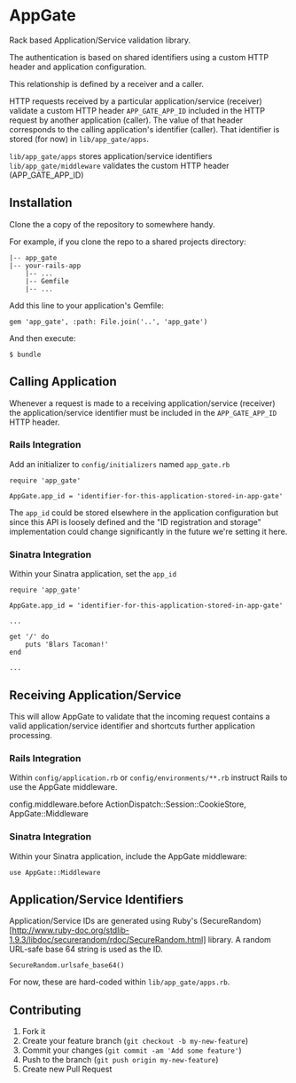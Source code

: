 # AppGate

Rack based Application/Service validation library.

The authentication is based on shared identifiers using a custom HTTP header and application configuration.

This relationship is defined by a receiver and a caller.

HTTP requests received by a particular application/service (receiver) validate a custom HTTP header `APP_GATE_APP_ID` included in the HTTP request by another application (caller). The value of that header corresponds to the calling application's identifier (caller). That identifier is stored (for now) in `lib/app_gate/apps`.

`lib/app_gate/apps` stores application/service identifiers
`lib/app_gate/middleware` validates the custom HTTP header (APP_GATE_APP_ID)

## Installation

Clone the a copy of the repository to somewhere handy.

For example, if you clone the repo to a shared projects directory:

    |-- app_gate
    |-- your-rails-app
        |-- ...
        |-- Gemfile
        |-- ...

Add this line to your application's Gemfile:

    gem 'app_gate', :path: File.join('..', 'app_gate')

And then execute:

    $ bundle

## Calling Application

Whenever a request is made to a receiving application/service (receiver) the application/service identifier must be included in the `APP_GATE_APP_ID` HTTP header.

### Rails Integration

Add an initializer to `config/initializers` named `app_gate.rb`

    require 'app_gate'

    AppGate.app_id = 'identifier-for-this-application-stored-in-app-gate'

The `app_id` could be stored elsewhere in the application configuration but since this API is loosely defined and the "ID registration and storage" implementation could change significantly in the future we're setting it here.

### Sinatra Integration

Within your Sinatra application, set the `app_id`

    require 'app_gate'
    
    AppGate.app_id = 'identifier-for-this-application-stored-in-app-gate'
    
    ...
    
    get '/' do
        puts 'Blars Tacoman!'
    end
    
    ...
    
## Receiving Application/Service

This will allow AppGate to validate that the incoming request contains a valid application/service identifier and shortcuts further application processing.

### Rails Integration

Within `config/application.rb` or `config/environments/**.rb` instruct Rails to use the AppGate middleware.

   config.middleware.before ActionDispatch::Session::CookieStore, AppGate::Middleware 

### Sinatra Integration

Within your Sinatra application, include the AppGate middleware:

    use AppGate::Middleware

## Application/Service Identifiers

Application/Service IDs are generated using Ruby's (SecureRandom)[http://www.ruby-doc.org/stdlib-1.9.3/libdoc/securerandom/rdoc/SecureRandom.html] library. A random URL-safe base 64 string is used as the ID.

    SecureRandom.urlsafe_base64()

For now, these are hard-coded within `lib/app_gate/apps.rb`.

## Contributing

1. Fork it
2. Create your feature branch (`git checkout -b my-new-feature`)
3. Commit your changes (`git commit -am 'Add some feature'`)
4. Push to the branch (`git push origin my-new-feature`)
5. Create new Pull Request
